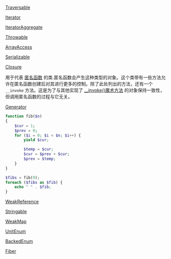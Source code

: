 [Traversable](https://www.php.net/manual/zh/class.traversable.php)



[Iterator](https://www.php.net/manual/zh/class.iterator.php)



[IteratorAggregate](https://www.php.net/manual/zh/class.iteratoraggregate.php)



[Throwable](https://www.php.net/manual/zh/class.throwable.php)



[ArrayAccess](https://www.php.net/manual/zh/class.arrayaccess.php)



[Serializable](https://www.php.net/manual/zh/class.serializable.php)



[Closure](https://www.php.net/manual/zh/class.closure.php)

用于代表 [匿名函数](https://www.php.net/manual/zh/functions.anonymous.php) 的类.匿名函数会产生这种类型的对象。这个类带有一些方法允许在匿名函数创建后对其进行更多的控制。除了此处列出的方法，还有一个 `__invoke` 方法。这是为了与其他实现了 [__invoke()魔术方法](https://www.php.net/manual/zh/language.oop5.magic.php#language.oop5.magic.invoke) 的对象保持一致性，但调用匿名函数的过程与它无关。



[Generator](https://www.php.net/manual/zh/class.generator.php)

```php
function fib($n)
{
    $cur = 1;
    $prev = 0;
    for ($i = 0; $i < $n; $i++) {
        yield $cur;

        $temp = $cur;
        $cur = $prev + $cur;
        $prev = $temp;
    }
}

$fibs = fib(9);
foreach ($fibs as $fib) {
    echo " " . $fib;
}
```

[WeakReference](https://www.php.net/manual/zh/class.weakreference.php)



[Stringable](https://www.php.net/manual/zh/class.stringable.php)



[WeakMap](https://www.php.net/manual/zh/class.weakmap.php)



[UnitEnum](https://www.php.net/manual/zh/class.unitenum.php)



[BackedEnum](https://www.php.net/manual/zh/class.backedenum.php)



[Fiber](https://www.php.net/manual/zh/class.fiber.php)

